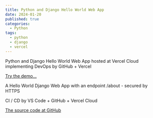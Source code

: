 ```yaml
---
title: Python and Django Hello World Web App
date: 2024-01-20
published: true
categories:
  - Python
tags:
  - python
  - django
  - vercel
---
```


Python and Django Hello World Web App hosted at Vercel Cloud implementing DevOps by GitHub + Vercel

<a href="https://django-vercel-hello-world-pso.vercel.app/" target="_blank" title="Django Web App at Vercel">Try the demo...</a>

A Hello World Django Web App with an endpoint /about - secured by HTTPS

CI / CD by VS Code + GitHub + Vercel Cloud

<a href="https://github.com/persteenolsen/django-vercel-hello-world" target="_blank">The source code at GitHub</a>
